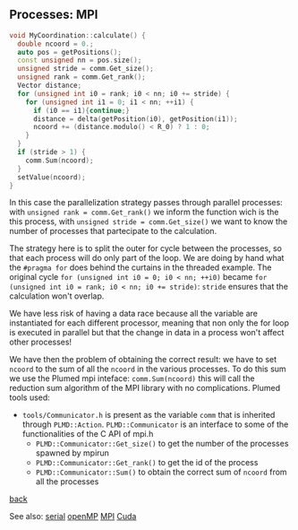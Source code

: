 ## Processes: MPI
```C++
void MyCoordination::calculate() {
  double ncoord = 0.;
  auto pos = getPositions();
  const unsigned nn = pos.size();
  unsigned stride = comm.Get_size();
  unsigned rank = comm.Get_rank();
  Vector distance;
  for (unsigned int i0 = rank; i0 < nn; i0 += stride) {
    for (unsigned int i1 = 0; i1 < nn; ++i1) {
      if (i0 == i1){continue;}
      distance = delta(getPosition(i0), getPosition(i1));
      ncoord += (distance.modulo() < R_0) ? 1 : 0;
    }
  }
  if (stride > 1) {
    comm.Sum(ncoord);
  }
  setValue(ncoord);
}
```

In this case the parallelization strategy passes through parallel processes:
with `unsigned rank = comm.Get_rank()` we inform the function wich is the this process, with `unsigned stride = comm.Get_size()` we want to know the number of processes that partecipate to the calculation.

The strategy here is to split the outer for cycle between the processes, so that each process will do only part of the loop. We are doing by hand what the `#pragma for` does behind the curtains in the threaded example.
The original cycle `for (unsigned int i0 = 0; i0 < nn; ++i0)` became `for (unsigned int i0 = rank; i0 < nn; i0 += stride)`: `stride` ensures that the calculation won't overlap.

We have less risk of having a data race because all the variable are instantiated for each different processor, meaning that non only the for loop is executed in parallel but that the change in data in a process won't affect other processes!

We have then the problem of obtaining the correct result: we have to set `ncoord` to the sum of all the `ncoord` in the various processes.
To do this sum we use the Plumed mpi inteface: `comm.Sum(ncoord)` this will call the reduction sum algorithm of the MPI library with no complications.
Plumed tools used:

- `tools/Communicator.h` is present as the variable `comm` that is inherited through `PLMD::Action`.
`PLMD::Communicator` is an interface to some of the functionalities of the C API of mpi.h
  - `PLMD::Communicator::Get_size()` to get the number of the processes spawned by mpirun
  - `PLMD::Communicator::Get_rank()` to get the id of the process
  - `PLMD::Communicator::Sum()` to obtain the correct sum of `ncoord` from all the processes

[back](Readme.md)

See also:
[serial](Readme_Serial.md) [openMP](Readme_OMP.md) [MPI](Readme_MPI.md) [Cuda](Readme_CUDA.md)
